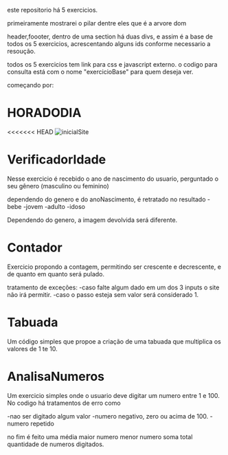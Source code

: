 este repositorio há 5 exercicios.

primeiramente mostrarei o pilar dentre eles que é a arvore dom

header,foooter, dentro de uma section há duas divs, e assim é a base de todos os 5 exercicios, acrescentando alguns ids conforme necessario a resoução.

todos os 5 exercicios tem link para css e javascript externo. o codigo para consulta está com o nome "exercicioBase" para quem deseja ver.

começando por:

<h1>HORADODIA</h1>

<<<<<<< HEAD
<img src="home/Documents/readmeJavascript/iniciaHoraDoDia.png" alt="inicialSite" tittle="">

<h1>VerificadorIdade</h1>

Nesse exercicio é recebido o ano de nascimento do usuario, perguntado o seu gênero (masculino ou feminino)

dependendo do genero e do anoNascimento, é retratado no resultado
-bebe
-jovem
-adulto
-idoso

Dependendo do genero, a imagem devolvida será diferente.

<h1>Contador</h1>

Exercicio propondo a contagem, permitindo ser crescente e decrescente, e de quanto em quanto será pulado.

tratamento de exceções:
-caso falte algum dado em um dos 3 inputs o site não irá permitir.
-caso o passo esteja sem valor será considerado 1.

<h1>Tabuada</h1>

Um código simples que propoe a criação de uma tabuada que multiplica os valores de 1 te 10.

<h1>AnalisaNumeros</h1>

Um exercicio simples onde o usuario deve digitar um numero entre 1 e 100. No codigo há tratamentos de erro como

-nao ser digitado algum valor
-numero negativo, zero ou acima de 100.
-numero repetido

no fim é feito uma média
maior numero
menor numero
soma total
quantidade de numeros digitados.
